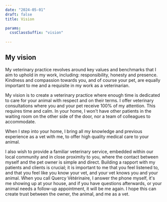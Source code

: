 ```yaml
---
date: "2024-05-01"
draft: false
title: Vision

params:
  cssClassSuffix: "vision"
  
---
```


## My vision

My veterinary practice revolves around key values and benchmarks that I aim to uphold in my work, including: responsibility, honesty and presence. Kindness and compassion towards you, and of course your pet, are equally important to me and a requisite in my work as a veterinarian.

My vision is to create a veterinary practice where enough time is dedicated to care for your animal with respect and on their terms. I offer veterinary consultations where you and your pet receive 100% of my attention. This requires time and calm. In your home, I won't have other patients in the waiting room on the other side of the door, nor a team of colleagues to accommodate.

When I step into your home, I bring all my knowledge and previous experience as a vet with me, to offer high quality medical care to your animal.

I also wish to provide a familiar veterinary service, embedded within our local community and in close proximity to you, where the contact between myself and the pet owner is simple and direct. Building a rapport with my patients and clients is crucial; it is important to me that you feel listened to, and that you feel like you know your vet, and your vet knows you and your animal. When you call Quercy Vétérinaire, I answer the phone myself, it's me showing up at your house, and if you have questions afterwards, or your animal needs a follow-up appointment, it will be me again. I hope this can create trust between the owner, the animal, and me as a vet.
